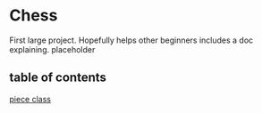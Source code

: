 # Chess
First large project. Hopefully helps other beginners includes a doc explaining. 
placeholder
## table of contents
[piece class](#header)

